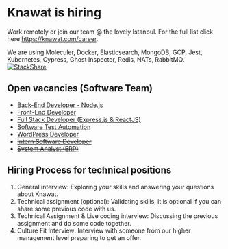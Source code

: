 # Knawat is hiring

Work remotely or join our team @ the lovely Istanbul. For the full list click here https://knawat.com/career.

We are using Moleculer, Docker, Elasticsearch, MongoDB, GCP, Jest, Kubernetes, Cypress, Ghost Inspector, Redis, NATs, RabbitMQ. [![StackShare](http://img.shields.io/badge/tech-stack-0690fa.svg?style=flat)](https://stackshare.io/knawat/knawat)

## Open vacancies (Software Team)

- [Back-End Developer - Node.js](Back-End-Node.js.md)
- [Front-End Developer](Front-End-vuejs.md)
- [Full Stack Developer (Express.js & ReactJS)](Full-Stack-JavaScript.md)
- [Software Test Automation](Test-Automation.md)
- [WordPress Developer](WordPress-Developer.md)
- ~~[Intern Software Developer](http://smrtr.io/N-Rh)~~
- ~~[System Analyst (ERP)](http://smrtr.io/N-Rm)~~
## Hiring Process for technical positions

1. General interview: Exploring your skills and answering your questions about Knawat.
2. Technical assignment (optional): Validating skills, it is optional if you can share some previous code with us.
3. Technical Assignment & Live coding interview: Discussing the previous assignment and do some code together.
4. Culture Fit Interview: Interview with someone from our higher management level preparing to get an offer.
